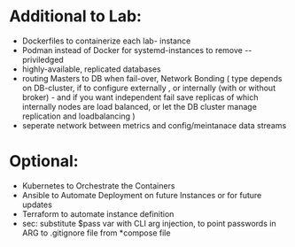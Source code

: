 # Additional to Lab:

- Dockerfiles to containerize each lab- instance
- Podman instead of Docker for systemd-instances to remove --priviledged
- highly-available, replicated databases
- routing Masters to DB when fail-over, Network Bonding ( type depends on DB-cluster, if to configure externally , or internally (with or without broker) - and if you want independent fail save replicas of which internally nodes are load balanced, or let the DB cluster  manage replication and loadbalancing  ) 
- seperate network between metrics and config/meintanace data streams

# Optional:
- Kubernetes to Orchestrate the Containers
- Ansible to Automate Deployment on future Instances or for future updates
- Terraform to automate instance definition
- sec: substitute $pass var with CLI arg injection, to point passwords in ARG to .gitignore file from   *compose file